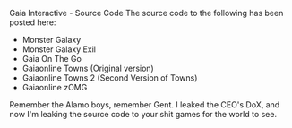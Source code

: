Gaia Interactive - Source Code
The source code to the following has been posted here:
 - Monster Galaxy
 - Monster Galaxy Exil
 - Gaia On The Go
 - Gaiaonline Towns (Original version)
 - Gaiaonline Towns 2 (Second Version of Towns)
 - Gaiaonline zOMG
 
 Remember the Alamo boys, remember Gent.
 I leaked the CEO's DoX, and now I'm leaking the source code to your shit games for the world to see.
